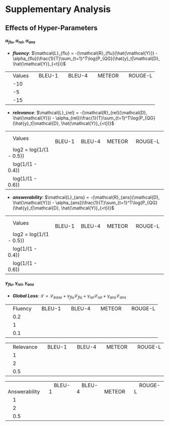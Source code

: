 # Supplementary Analysis 

## Effects of Hyper-Parameters

#### $\alpha_{flu}$, $\alpha_{rel}$, $\alpha_{ans}$

* ***fluency***: $\mathcal{L}_{flu} = -(\mathcal{R}_{flu}(\hat{\mathcal{Y}}) - \alpha_{flu})\frac{1}{T}\sum_{t=1}^T\log{P_{QG}(\hat{y}_t|\mathcal{D}, \hat{\mathcal{Y}}_{<t})}$

<table>
<tr>
    <td>&emsp;Values</td>
    <td>&emsp;BLEU-1</td>
    <td>&emsp;BLEU-4</td>
    <td>&emsp;METEOR</td>
    <td>&emsp;ROUGE-L</td>
</tr>
<tr>
    <td>&emsp;-10</td>
    <td>&emsp;</td>
    <td>&emsp;</td>
    <td>&emsp;</td>
    <td>&emsp;</td>
</tr>
<tr>
    <td>&emsp;-5</td>
    <td>&emsp;</td>
    <td>&emsp;</td>
    <td>&emsp;</td>
    <td>&emsp;</td>
</tr>
<tr>
    <td>&emsp;-15</td>
    <td>&emsp;</td>
    <td>&emsp;</td>
    <td>&emsp;</td>
    <td>&emsp;</td>
</tr>
</table>

* ***relevance***: $\mathcal{L}_{rel} = -(\mathcal{R}_{rel}(\mathcal{D}, \hat{\mathcal{Y}}) - \alpha_{rel})\frac{1}{T}\sum_{t=1}^T\log{P_{QG}(\hat{y}_t|\mathcal{D}, \hat{\mathcal{Y}}_{<t})}$

<table>
<tr>
    <td>&emsp;Values</td>
    <td>&emsp;BLEU-1</td>
    <td>&emsp;BLEU-4</td>
    <td>&emsp;METEOR</td>
    <td>&emsp;ROUGE-L</td>
</tr>
<tr>
    <td>&emsp;log2 = log(1/(1 - 0.5))</td>
    <td>&emsp;</td>
    <td>&emsp;</td>
    <td>&emsp;</td>
    <td>&emsp;</td>
</tr>
<tr>
    <td>&emsp;log(1/(1 - 0.4))</td>
    <td>&emsp;</td>
    <td>&emsp;</td>
    <td>&emsp;</td>
    <td>&emsp;</td>
</tr>
<tr>
    <td>&emsp;log(1/(1 - 0.6))</td>
    <td>&emsp;</td>
    <td>&emsp;</td>
    <td>&emsp;</td>
    <td>&emsp;</td>
</tr>
</table>

* ***answerability***: $\mathcal{L}_{ans} = -(\mathcal{R}_{ans}(\mathcal{D}, \hat{\mathcal{Y}}) - \alpha_{ans})\frac{1}{T}\sum_{t=1}^T\log{P_{QG}(\hat{y}_t|\mathcal{D}, \hat{\mathcal{Y}}_{<t})}$

<table>
<tr>
    <td>&emsp;Values</td>
    <td>&emsp;BLEU-1</td>
    <td>&emsp;BLEU-4</td>
    <td>&emsp;METEOR</td>
    <td>&emsp;ROUGE-L</td>
</tr>
<tr>
    <td>&emsp;log2 = log(1/(1 - 0.5))</td>
    <td>&emsp;</td>
    <td>&emsp;</td>
    <td>&emsp;</td>
    <td>&emsp;</td>
</tr>
<tr>
    <td>&emsp;log(1/(1 - 0.4))</td>
    <td>&emsp;</td>
    <td>&emsp;</td>
    <td>&emsp;</td>
    <td>&emsp;</td>
</tr>
<tr>
    <td>&emsp;log(1/(1 - 0.6))</td>
    <td>&emsp;</td>
    <td>&emsp;</td>
    <td>&emsp;</td>
    <td>&emsp;</td>
</tr>
</table>

<!-- <tr><td colspan="2"><a href="#resources">4. Resources</a></td></tr> -->

#### $\gamma_{flu}$, $\gamma_{rel}$, $\gamma_{ans}$

* ***Global Loss***: $\mathcal{L} = \mathcal{L}_{base} + \gamma_{flu}\mathcal{L}_{flu} + \gamma_{rel}\mathcal{L}_{rel} + \gamma_{ans}\mathcal{L}_{ans}$

<table>
<tr>
    <td>&emsp;Fluency</td>
    <td>&emsp;BLEU-1</td>
    <td>&emsp;BLEU-4</td>
    <td>&emsp;METEOR</td>
    <td>&emsp;ROUGE-L</td>
</tr>
<tr>
    <td>&emsp;0.2</td>
    <td>&emsp;</td>
    <td>&emsp;</td>
    <td>&emsp;</td>
    <td>&emsp;</td>
</tr>
<tr>
    <td>&emsp;1</td>
    <td>&emsp;</td>
    <td>&emsp;</td>
    <td>&emsp;</td>
    <td>&emsp;</td>
</tr>
<tr>
    <td>&emsp;0.1</td>
    <td>&emsp;</td>
    <td>&emsp;</td>
    <td>&emsp;</td>
    <td>&emsp;</td>
</tr>
</table>

<table>
<tr>
    <td>&emsp;Relevance</td>
    <td>&emsp;BLEU-1</td>
    <td>&emsp;BLEU-4</td>
    <td>&emsp;METEOR</td>
    <td>&emsp;ROUGE-L</td>
</tr>
<tr>
    <td>&emsp;1</td>
    <td>&emsp;</td>
    <td>&emsp;</td>
    <td>&emsp;</td>
    <td>&emsp;</td>
</tr>
<tr>
    <td>&emsp;2</td>
    <td>&emsp;</td>
    <td>&emsp;</td>
    <td>&emsp;</td>
    <td>&emsp;</td>
</tr>
<tr>
    <td>&emsp;0.5</td>
    <td>&emsp;</td>
    <td>&emsp;</td>
    <td>&emsp;</td>
    <td>&emsp;</td>
</tr>
</table>

<table>
<tr>
    <td>&emsp;Answerability</td>
    <td>&emsp;BLEU-1</td>
    <td>&emsp;BLEU-4</td>
    <td>&emsp;METEOR</td>
    <td>&emsp;ROUGE-L</td>
</tr>
<tr>
    <td>&emsp;1</td>
    <td>&emsp;</td>
    <td>&emsp;</td>
    <td>&emsp;</td>
    <td>&emsp;</td>
</tr>
<tr>
    <td>&emsp;2</td>
    <td>&emsp;</td>
    <td>&emsp;</td>
    <td>&emsp;</td>
    <td>&emsp;</td>
</tr>
<tr>
    <td>&emsp;0.5</td>
    <td>&emsp;</td>
    <td>&emsp;</td>
    <td>&emsp;</td>
    <td>&emsp;</td>
</tr>
</table>